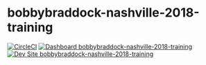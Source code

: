 # bobbybraddock-nashville-2018-training

[![CircleCI](https://circleci.com/gh/nashville-2018-training/bobbybraddock-nashville-2018-training.svg?style=shield)](https://circleci.com/gh/nashville-2018-training/bobbybraddock-nashville-2018-training)
[![Dashboard bobbybraddock-nashville-2018-training](https://img.shields.io/badge/dashboard-bobbybraddock_nashville_2018_training-yellow.svg)](https://dashboard.pantheon.io/sites/0e69133a-cfac-48c6-aaca-f4805d2b5f09#dev/code)
[![Dev Site bobbybraddock-nashville-2018-training](https://img.shields.io/badge/site-bobbybraddock_nashville_2018_training-blue.svg)](http://dev-bobbybraddock-nashville-2018-training.pantheonsite.io/)